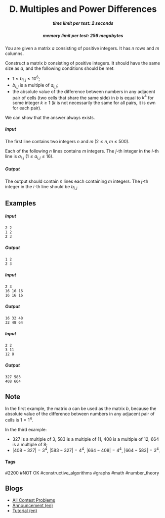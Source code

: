<h1 style='text-align: center;'> D. Multiples and Power Differences</h1>

<h5 style='text-align: center;'>time limit per test: 2 seconds</h5>
<h5 style='text-align: center;'>memory limit per test: 256 megabytes</h5>

You are given a matrix $a$ consisting of positive integers. It has $n$ rows and $m$ columns.

Construct a matrix $b$ consisting of positive integers. It should have the same size as $a$, and the following conditions should be met: 

* $1 \le b_{i,j} \le 10^6$;
* $b_{i,j}$ is a multiple of $a_{i,j}$;
* the absolute value of the difference between numbers in any adjacent pair of cells (two cells that share the same side) in $b$ is equal to $k^4$ for some integer $k \ge 1$ ($k$ is not necessarily the same for all pairs, it is own for each pair).

We can show that the answer always exists.

##### Input

The first line contains two integers $n$ and $m$ ($2 \le n,m \le 500$).

Each of the following $n$ lines contains $m$ integers. The $j$-th integer in the $i$-th line is $a_{i,j}$ ($1 \le a_{i,j} \le 16$).

##### Output

The output should contain $n$ lines each containing $m$ integers. The $j$-th integer in the $i$-th line should be $b_{i,j}$.

## Examples

##### Input


```text
2 2
1 2
2 3
```
##### Output


```text
1 2
2 3
```
##### Input


```text
2 3
16 16 16
16 16 16
```
##### Output


```text
16 32 48
32 48 64
```
##### Input


```text
2 2
3 11
12 8
```
##### Output


```text
327 583
408 664
```
## Note

In the first example, the matrix $a$ can be used as the matrix $b$, because the absolute value of the difference between numbers in any adjacent pair of cells is $1 = 1^4$.

In the third example: 

* $327$ is a multiple of $3$, $583$ is a multiple of $11$, $408$ is a multiple of $12$, $664$ is a multiple of $8$;
* $|408 - 327| = 3^4$, $|583 - 327| = 4^4$, $|664 - 408| = 4^4$, $|664 - 583| = 3^4$.


#### Tags 

#2200 #NOT OK #constructive_algorithms #graphs #math #number_theory 

## Blogs
- [All Contest Problems](../Codeforces_Round_701_(Div._2).md)
- [Announcement (en)](../blogs/Announcement_(en).md)
- [Tutorial (en)](../blogs/Tutorial_(en).md)
